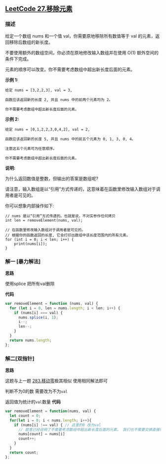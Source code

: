 ## [LeetCode 27.移除元素](https://leetcode-cn.com/problems/remove-element/)
### 描述

给定一个数组 nums 和一个值 val，你需要原地移除所有数值等于 val 的元素，返回移除后数组的新长度。

不要使用额外的数组空间，你必须在原地修改输入数组并在使用 O(1) 额外空间的条件下完成。

元素的顺序可以改变。你不需要考虑数组中超出新长度后面的元素。

**示例 1:**
```
给定 nums = [3,2,2,3], val = 3,

函数应该返回新的长度 2, 并且 nums 中的前两个元素均为 2。

你不需要考虑数组中超出新长度后面的元素。
```
**示例 2:**
```
给定 nums = [0,1,2,2,3,0,4,2], val = 2,

函数应该返回新的长度 5, 并且 nums 中的前五个元素为 0, 1, 3, 0, 4。

注意这五个元素可为任意顺序。

你不需要考虑数组中超出新长度后面的元素。
```
**说明:**

为什么返回数值是整数，但输出的答案是数组呢?

请注意，输入数组是以“引用”方式传递的，这意味着在函数里修改输入数组对于调用者是可见的。

你可以想象内部操作如下:
```
// nums 是以“引用”方式传递的。也就是说，不对实参作任何拷贝
int len = removeElement(nums, val);

// 在函数里修改输入数组对于调用者是可见的。
// 根据你的函数返回的长度, 它会打印出数组中该长度范围内的所有元素。
for (int i = 0; i < len; i++) {
    print(nums[i]);
}
```

### 解一 [暴力解法]
**思路**

使用splice 把所有val删除

**代码**
```Javascript 
var removeElement = function (nums, val) {
  for (let i = 0, len = nums.length; i < len; i++) {
    if (nums[i] === val) {
      nums.splice(i, 1);
      i--;
      len--;
    }
  }
  return nums.length;
};
```
### 解二[双指针]
**思路**

这题与上一题 [283.移动零](./283.移动零.md)极其相似 使用相同解法即可

判断不为0的数 需要改为不为`val`  

返回值为统计的`val`数量
**代码**

```Javascript 
var removeElement = function(nums, val) {
  let count = 0;
  for(let i = 0; i < nums.length; i++){
    if (nums[i] !== val) { // 这里的0 改为val
      // 题意已经说明了不需要考虑数组中超出新长度后面的元素。 我们也不需要交换直接覆盖即可
      nums[count] = nums[i]
      count++;
    }
  }
  return count;
};
```
